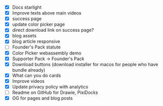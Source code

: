 - [x] Docs starlight
- [x] Improve texts above main videos
- [x] success page
- [x] update color picker page
- [x] direct download link on success page?
- [x] blog assets
- [x] blog article responsive
- [ ] Founder's Pack statute
- [x] Color Picker webassembly demo
- [x] Supporter Pack -> Founder's Pack
- [x] Download buttons (download installer for macos for people who have bundle already)
- [x] What can you do cards
- [x] Improve videos
- [x] Update privacy policy with analytics
- [ ] Readme on GitHub for Drawie, PixiDocks
- [x] OG for pages and blog posts